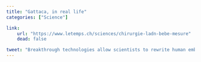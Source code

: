 ```yaml
---
title: "Gattaca, in real life"
categories: ["Science"]

link:
    url: "https://www.letemps.ch/sciences/chirurgie-ladn-bebe-mesure"
    dead: false

tweet: "Breakthrough technologies allow scientists to rewrite human embryo DNA but at what ethical costs?"
---
```

